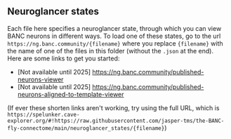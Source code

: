 ## Neuroglancer states

Each file here specifies a neuroglancer state, through which you can view BANC neurons in different ways. To load one of these states, go to the url `https://ng.banc.community/{filename}` where you replace `{filename}` with the name of one of the files in this folder (without the `.json` at the end). Here are some links to get you started:

- [Not available until 2025] https://ng.banc.community/published-neurons-viewer
- [Not available until 2025] https://ng.banc.community/published-neurons-aligned-to-template-viewer

(If ever these shorten links aren't working, try using the full URL, which is `https://spelunker.cave-explorer.org/#!https://raw.githubusercontent.com/jasper-tms/the-BANC-fly-connectome/main/neuroglancer_states/{filename}`)

